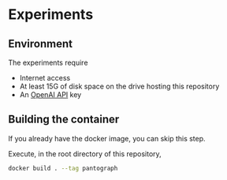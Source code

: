 # Experiments

## Environment

The experiments require
- Internet access
- At least 15G of disk space on the drive hosting this repository
- An [OpenAI API](https://openai.com/index/openai-api/) key

## Building the container

If you already have the docker image, you can skip this step.

Execute, in the root directory of this repository,
``` sh
docker build . --tag pantograph
```
